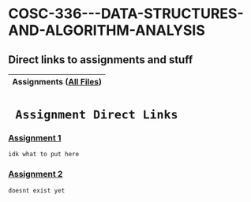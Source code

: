 # COSC-336---DATA-STRUCTURES-AND-ALGORITHM-ANALYSIS
## Direct links to assignments and stuff


| Assignments ([All Files](https://github.com/Bab-exe/COSC-336---DATA-STRUCTURES-AND-ALGORITHM-ANALYSIS/tree/Assignment-1/Assignments)) |  
| - | 


# **` Assignment Direct Links`**
 ### [Assignment 1](https://github.com/Bab-exe/COSC-336---DATA-STRUCTURES-AND-ALGORITHM-ANALYSIS/tree/Assignment-1/Assignments/Assignment_1) 
    idk what to put here
 ### [Assignment 2]() 
    doesnt exist yet

    
